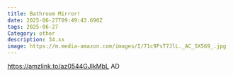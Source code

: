 ```yaml
---
title: Bathroom Mirror!
date: 2025-06-27T09:49:43.690Z
tags: 2025-06-27
Category: other
description: 34.xx
image: https://m.media-amazon.com/images/I/71c9PsT7JlL._AC_SX569_.jpg
---
```

https://amzlink.to/az0544GJlkMbL
AD